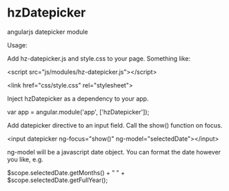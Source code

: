 # hzDatepicker
angularjs datepicker module

Usage:

Add hz-datepicker.js and style.css to your page. Something like:

&lt;script src="js/modules/hz-datepicker.js"&gt;&lt;/script&gt;

&lt;link href="css/style.css" rel="stylesheet"&gt;


Inject hzDatepicker as a dependency to your app.

var app = angular.module('app', ['hzDatepicker']);


Add datepicker directive to an input field. Call the show() function on focus.

&lt;input datepicker ng-focus="show()" ng-model="selectedDate"&gt;&lt;/input&gt;


ng-model will be a javascript date object. You can format the date however you like, e.g.

$scope.selectedDate.getMonths() + " " + $scope.selectedDate.getFullYear();
